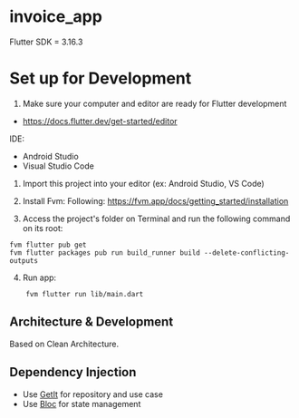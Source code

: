 # invoice_app      
Flutter SDK = 3.16.3             
# Set up for Development     
1. Make sure your computer and editor are ready for Flutter development        
- https://docs.flutter.dev/get-started/editor 
            
IDE:                    
- Android Studio
- Visual Studio Code     
           
1. Import this project into your editor (ex: Android Studio, VS Code) 

2. Install Fvm:
   Following: https://fvm.app/docs/getting_started/installation
     
3. Access the project's folder on Terminal and run the following command on its root:
```    
fvm flutter pub get  
fvm flutter packages pub run build_runner build --delete-conflicting-outputs
```   
4. Run app:
```
    fvm flutter run lib/main.dart
```

## Architecture & Development

Based on Clean Architecture.

## Dependency Injection
- Use [GetIt](https://pub.dev/packages/get_it) for repository and use case
- Use [Bloc](https://pub.dev/packages/flutter_bloc) for state management
